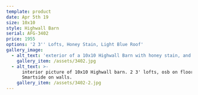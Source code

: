 ```yaml
---
template: product
date: Apr 5th 19
size: 10x10
style: Highwall Barn
serial: AFG-3402
price: 1955
options: '2 3'' Lofts, Honey Stain, Light Blue Roof'
gallery_image:
  - alt_text: 'exterior of a 10x10 Highwall Barn with honey stain, and a light blue roof'
    gallery_item: /assets/3402.jpg
  - alt_text: >-
      interior picture of 10x10 Highwall barn. 2 3' lofts, osb on floor, LP
      Smartside on walls.
    gallery_item: /assets/3402-2.jpg
---
```


